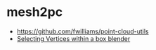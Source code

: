 # mesh2pc

- https://github.com/fwilliams/point-cloud-utils
- [Selecting Vertices within a box blender](https://blender.stackexchange.com/questions/74162/selecting-vertices-within-a-box-defined-by-exact-coordinates)

